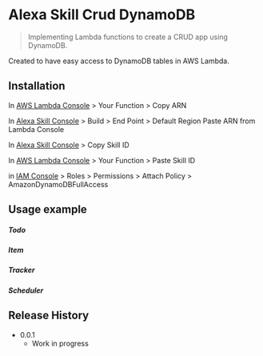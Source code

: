 # Alexa Skill Crud DynamoDB
> Implementing Lambda functions to create a CRUD app using DynamoDB.

Created to have easy access to DynamoDB tables in AWS Lambda.


## Installation

In [AWS Lambda Console](https://aws.amazon.com/lambda/) > Your Function > Copy ARN

In [Alexa Skill Console](https://developer.amazon.com/alexa) > Build > End Point > Default Region Paste ARN from Lambda Console

In [Alexa Skill Console](https://developer.amazon.com/alexa) > Copy Skill ID

In [AWS Lambda Console](https://aws.amazon.com/lambda/) > Your Function > Paste Skill ID

in [IAM Console](https://console.aws.amazon.com/iam/) > Roles > Permissions > Attach Policy > AmazonDynamoDBFullAccess

## Usage example

##### Todo
##### Item
##### Tracker
##### Scheduler



## Release History

* 0.0.1
    * Work in progress
